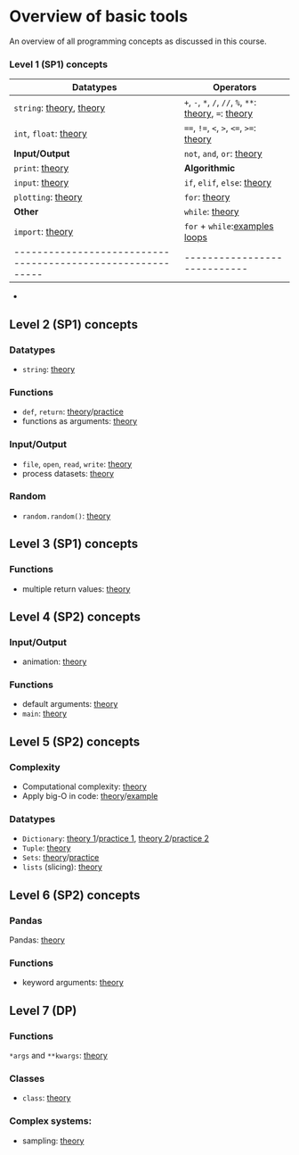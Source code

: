 # Overview of basic tools

An overview of all programming concepts as discussed in this course.


### Level 1 (SP1) concepts

| **Datatypes**                                             | **Operators**              |
|-----------------------------------------------------------|----------------------------|
|`string`: [theory](/python/en/basics#printing), [theory](/python/en/basics#types) | `+`, `-`, `*`, `/`, `//`, `%`, `**`: [theory](/python/en/basics#operators), `=`: [theory](/python/en/basics#variables)|
|`int`, `float`: [theory](/python/en/basics#types)          | `==`, `!=`, `<`, `>`, `<=`, `>=`: [theory](/python/en/algorithms#more-operators)|
| **Input/Output**                                          | `not`, `and`, `or`: [theory](/python/en/algorithms#combining-conditions) |
|`print`: [theory](/python/en/basics#printing)              | **Algorithmic** |
|`input`: [theory](/python/en/basics#user-input)            | `if`, `elif`, `else`: [theory](/python/en/algorithms#conditional-instructions)  |
|`plotting`: [theory](/python/en/plotting)                  | `for`: [theory](/python/en/loops/for) |
| **Other**                                                 | `while`: [theory](/python/en/loops/while) |
|`import`: [theory](https://sp.proglab.nl/python/en/modules)| `for` + `while`:[examples loops](/python/en/loops/practical-uses) |
|-----------------------------------------------------------|----------------------------|



-

## Level 2 (SP1) concepts

### Datatypes

- `string`: [theory](/python/en/strings)

### Functions

- `def`, `return`: [theory](/python/en/functions)/[practice](/python/en/functions-book)
- functions as arguments: [theory](/python/en/functions2)

### Input/Output

- `file`, `open`, `read`, `write`: [theory](/python/en/file-io)
- process datasets: [theory](/python/en/files)

### Random

- `random.random()`: [theory](/python/en/random)

## Level 3 (SP1) concepts

### Functions

- multiple return values: [theory](/python/en/functions3)

## Level 4 (SP2) concepts

### Input/Output

- animation: [theory](https://sp.proglab.nl/animation/en/explanation)

### Functions

- default arguments: [theory](/python/en/default-arguments)
- `main`: [theory](/python/en/main_function)

## Level 5 (SP2) concepts

### Complexity

- Computational complexity: [theory](/python/en/efficiency)
- Apply big-O in code: [theory](/python/en/big-o)/[example](/python/en/big-o-example)


### Datatypes

- `Dictionary`: [theory 1](/python/en/dictionaries/use)/[practice 1](/python/en/dictionaries/use/practice), [theory 2](/python/en/dictionaries/complexity)/[practice 2](/python/en/dictionaries/complexity/practice)
- `Tuple`: [theory](/python/en/tuples)
- `Sets`: [theory](/python/en/sets)/[practice](/python/en/sets/practice)
- `lists` (slicing): [theory](/python/en/slicing)

## Level 6 (SP2) concepts

### Pandas

Pandas: [theory](/python/en/pandas)

### Functions

- keyword arguments: [theory](/python/en/keyword-arguments/kwargs)

## Level 7 (DP)

### Functions

`*args` and `**kwargs`: [theory](/python/en/keyword-arguments/starstar)

### Classes

- `class`: [theory](/python/en/classes)

### Complex systems:

- sampling: [theory](/populations-oo/sampling)

